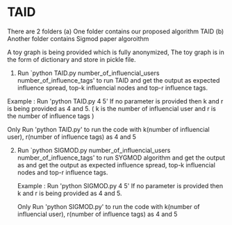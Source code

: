 # TAID
There are 2 folders (a) One folder contains our proposed algorithm TAID (b) Another folder contains Sigmod paper algoroithm

A toy graph is being provided which is fully anonymized, The toy graph is in the form of dictionary and store in pickle file.

1. Run `python TAID.py number_of_influencial_users number_of_influence_tags' to run TAID  and get the output as expected influence spread, top-k influencial nodes and top-r influence tags. 

  Example : Run 'python TAID.py 4 5' 
  If no parameter is provided then  k and r is being provided as 4 and 5. ( k is the number of influencial user and r is the number of influence tags )

  Only Run 'python TAID.py' to run the code with k(number of influencial user), r(number of influence tags) as 4 and 5

2. Run `python SIGMOD.py number_of_influencial_users number_of_influence_tags' to run SYGMOD algorithm and get the output as and get the output as expected influence spread, top-k influencial nodes and top-r influence tags.
 
   Example : Run 'python SIGMOD.py 4 5'
   If no parameter is provided then  k and r is being provided as 4 and 5.
 
   Only Run 'python SIGMOD.py' to run the code with k(number of influencial user), r(number of influence tags) as 4 and 5
